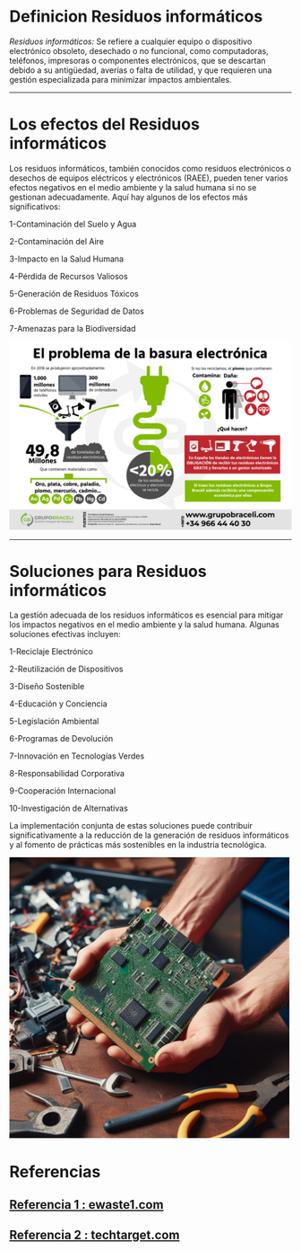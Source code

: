 # Definicion Residuos informáticos



*Residuos informáticos:* Se refiere a cualquier equipo o dispositivo electrónico obsoleto, desechado o no funcional, como computadoras, teléfonos, impresoras o componentes electrónicos, que se descartan debido a su antigüedad, averías o falta de utilidad, y que requieren una gestión especializada para minimizar impactos ambientales.


***
# Los efectos del Residuos informáticos



Los residuos informáticos, también conocidos como residuos electrónicos o desechos de equipos eléctricos y electrónicos (RAEE), pueden tener varios efectos negativos en el medio ambiente y la salud humana si no se gestionan adecuadamente. Aquí hay algunos de los efectos más significativos:

1-Contaminación del Suelo y Agua

2-Contaminación del Aire

3-Impacto en la Salud Humana

4-Pérdida de Recursos Valiosos

5-Generación de Residuos Tóxicos

6-Problemas de Seguridad de Datos

7-Amenazas para la Biodiversidad

<img src="/img/21.png" alt="foto" width="700px">




***
# Soluciones para Residuos informáticos





La gestión adecuada de los residuos informáticos es esencial para mitigar los impactos negativos en el medio ambiente y la salud humana. Algunas soluciones efectivas incluyen:

1-Reciclaje Electrónico

2-Reutilización de Dispositivos

3-Diseño Sostenible

4-Educación y Conciencia

5-Legislación Ambiental

6-Programas de Devolución

7-Innovación en Tecnologías Verdes

8-Responsabilidad Corporativa

9-Cooperación Internacional

10-Investigación de Alternativas



La implementación conjunta de estas soluciones puede contribuir significativamente a la reducción de la generación de residuos informáticos y al fomento de prácticas más sostenibles en la industria tecnológica.


<img src="/img/24.jpeg" alt="foto" width="500px">





# Referencias
## [Referencia 1 : ewaste1.com](https://www.ewaste1.com/what-is-e-waste/)
## [Referencia 2 : techtarget.com](https://www.techtarget.com/sustainability/definition/e-waste)


